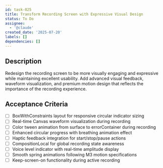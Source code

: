 ```yaml
---
id: task-025
title: Transform Recording Screen with Expressive Visual Design
status: To Do
assignee:
  - '@claude'
created_date: '2025-07-20'
labels: []
dependencies: []
---
```


## Description

Redesign the recording screen to be more visually engaging and expressive while maintaining excellent usability. Add advanced visual feedback, waveform visualization, and premium motion design that reflects the importance of the recording experience.

## Acceptance Criteria

- [ ] BoxWithConstraints layout for responsive circular indicator sizing
- [ ] Real-time Canvas waveform visualization during recording
- [ ] Color tween animation from surface to errorContainer during recording
- [ ] Enhanced circular progress with breathing animation effect
- [ ] Haptic feedback integration for start/stop/pause actions
- [ ] CompositionLocal for global recording state awareness
- [ ] Voice level indicator with real-time amplitude display
- [ ] Smooth spring animations following M3 motion specifications
- [ ] Keep-screen-on functionality during active recording
